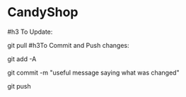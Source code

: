 CandyShop
=========

#h3
To Update: 

  git pull
#h3To Commit and Push changes:

  git add -A
  
  git commit -m "useful message saying what was changed"
  
  git push
